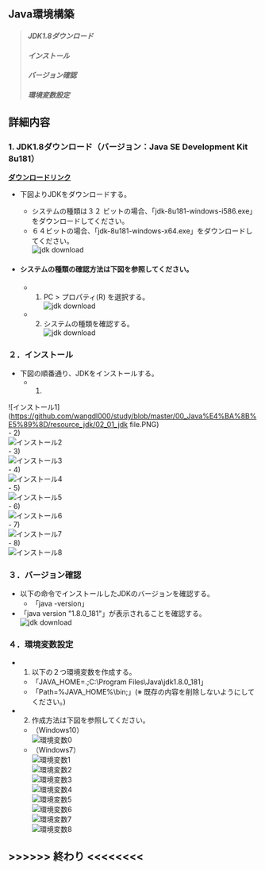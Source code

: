 ## Java環境構築
> #### *JDK1.8ダウンロード*
> #### *インストール*
> #### *バージョン確認*
> #### *環境変数設定*

## 詳細内容
### 1. JDK1.8ダウンロード（バージョン：Java SE Development Kit 8u181）
**[ダウンロードリンク](http://www.oracle.com/technetwork/java/javase/downloads/jdk8-downloads-2133151.html)**    

-  下図よりJDKをダウンロードする。
    -  システムの種類は３２ ビットの場合、「jdk-8u181-windows-i586.exe」をダウンロードしてください。  
    -  ６４ビットの場合、「jdk-8u181-windows-x64.exe」をダウンロードしてください。  
![jdk download](https://github.com/wangdl000/study/blob/master/00_Java%E4%BA%8B%E5%89%8D/resource_jdk/01_download.PNG)    

- #### システムの種類の確認方法は下図を参照してください。  
     -  1) PC \> プロパティ(R) を選択する。  
![jdk download](https://github.com/wangdl000/study/blob/master/00_Java%E4%BA%8B%E5%89%8D/resource_jdk/01_01_pc_prop.png)    
     -  2) システムの種類を確認する。  
![jdk download](https://github.com/wangdl000/study/blob/master/00_Java%E4%BA%8B%E5%89%8D/resource_jdk/01_02_sys_type.png)    

### ２．インストール  
-  下図の順番通り、JDKをインストールする。  
    -  1)  
![インストール1](https://github.com/wangdl000/study/blob/master/00_Java%E4%BA%8B%E5%89%8D/resource_jdk/02_01_jdk file.PNG)  
    -  2)  
![インストール2](https://github.com/wangdl000/study/blob/master/00_Java%E4%BA%8B%E5%89%8D/resource_jdk/02_02_conform.PNG)  
    -  3)  
![インストール3](https://github.com/wangdl000/study/blob/master/00_Java%E4%BA%8B%E5%89%8D/resource_jdk/002_03_next.PNG)  
    -  4)  
![インストール4](https://github.com/wangdl000/study/blob/master/00_Java%E4%BA%8B%E5%89%8D/resource_jdk/02_04_path.PNG)  
    -  5)  
![インストール5](https://github.com/wangdl000/study/blob/master/00_Java%E4%BA%8B%E5%89%8D/resource_jdk/02_05_installing.PNG)    
    -  6)  
![インストール6](https://github.com/wangdl000/study/blob/master/00_Java%E4%BA%8B%E5%89%8D/resource_jdk/02_06_jre_path.PNG)    
    -  7)  
![インストール7](https://github.com/wangdl000/study/blob/master/00_Java%E4%BA%8B%E5%89%8D/resource_jdk/02_07_jre_installing.PNG)    
    -  8)  
![インストール8](https://github.com/wangdl000/study/blob/master/00_Java%E4%BA%8B%E5%89%8D/resource_jdk/02_08_complete.PNG)    

### ３．バージョン確認
-  以下の命令でインストールしたJDKのバージョンを確認する。
    -  「java -version」  
-  「java version "1.8.0_181"」が表示されることを確認する。
![jdk download](https://github.com/wangdl000/study/blob/master/00_Java%E4%BA%8B%E5%89%8D/resource_jdk/03_01_jdk_version.PNG)    

### ４．環境変数設定
-  1) 以下の２つ環境変数を作成する。
    -  「JAVA_HOME=.;C:\Program Files\Java\jdk1.8.0_181」  
    -  「Path=%JAVA_HOME%\bin;」(※ 既存の内容を削除しないようにしてください。)  
-  2) 作成方法は下図を参照してください。  
    -  （Windows10）  
![環境変数0](https://github.com/wangdl000/study/blob/master/00_Java%E4%BA%8B%E5%89%8D/resource_jdk/04_01_JAVA_HOME.PNG)    
    -  （Windows7）  
![環境変数1](https://github.com/wangdl000/study/blob/master/00_Java%E4%BA%8B%E5%89%8D/resource_jdk/04_11.PNG)  
![環境変数2](https://github.com/wangdl000/study/blob/master/00_Java%E4%BA%8B%E5%89%8D/resource_jdk/04_12.PNG)  
![環境変数3](https://github.com/wangdl000/study/blob/master/00_Java%E4%BA%8B%E5%89%8D/resource_jdk/04_13.PNG)  
![環境変数4](https://github.com/wangdl000/study/blob/master/00_Java%E4%BA%8B%E5%89%8D/resource_jdk/04_14.PNG)  
![環境変数5](https://github.com/wangdl000/study/blob/master/00_Java%E4%BA%8B%E5%89%8D/resource_jdk/04_15.PNG)  
![環境変数6](https://github.com/wangdl000/study/blob/master/00_Java%E4%BA%8B%E5%89%8D/resource_jdk/04_16.PNG)  
![環境変数7](https://github.com/wangdl000/study/blob/master/00_Java%E4%BA%8B%E5%89%8D/resource_jdk/04_17.PNG)  
![環境変数8](https://github.com/wangdl000/study/blob/master/00_Java%E4%BA%8B%E5%89%8D/resource_jdk/04_18.PNG)    

## \>>>>>>    終わり <<<<<<<<

